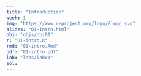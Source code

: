```yaml
---
title: "Introduction"
week: 1
img: "https://www.r-project.org/logo/Rlogo.svg"
slides: "01-intro.html"
obj: "objs/obj01"
r: "01-intro.R"
rmd: "01-intro.Rmd"
pdf: "01-intro.pdf"
lab: "labs/lab01"
sol:
---
```

